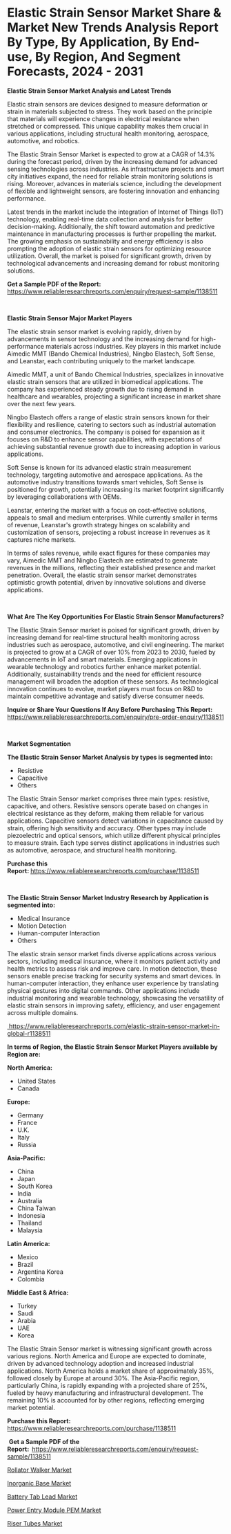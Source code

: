 <p><h1>Elastic Strain Sensor Market Share & Market New Trends Analysis Report By Type, By Application, By End-use, By Region, And Segment Forecasts, 2024 - 2031</h1></p><p><strong>Elastic Strain Sensor Market Analysis and Latest Trends</strong></p>
<p><p>Elastic strain sensors are devices designed to measure deformation or strain in materials subjected to stress. They work based on the principle that materials will experience changes in electrical resistance when stretched or compressed. This unique capability makes them crucial in various applications, including structural health monitoring, aerospace, automotive, and robotics.</p><p>The Elastic Strain Sensor Market is expected to grow at a CAGR of 14.3% during the forecast period, driven by the increasing demand for advanced sensing technologies across industries. As infrastructure projects and smart city initiatives expand, the need for reliable strain monitoring solutions is rising. Moreover, advances in materials science, including the development of flexible and lightweight sensors, are fostering innovation and enhancing performance.</p><p>Latest trends in the market include the integration of Internet of Things (IoT) technology, enabling real-time data collection and analysis for better decision-making. Additionally, the shift toward automation and predictive maintenance in manufacturing processes is further propelling the market. The growing emphasis on sustainability and energy efficiency is also prompting the adoption of elastic strain sensors for optimizing resource utilization. Overall, the market is poised for significant growth, driven by technological advancements and increasing demand for robust monitoring solutions.</p></p>
<p><strong>Get a Sample PDF of the Report:&nbsp;</strong> <a href="https://www.reliableresearchreports.com/enquiry/request-sample/1138511?utm_campaign=10&utm_medium=2&utm_source=Github&utm_content=ia&utm_term=06102024&utm_id=elastic-strain-sensor">https://www.reliableresearchreports.com/enquiry/request-sample/1138511</a></p>
<p>&nbsp;</p>
<p><strong>Elastic Strain Sensor Major Market Players</strong></p>
<p><p>The elastic strain sensor market is evolving rapidly, driven by advancements in sensor technology and the increasing demand for high-performance materials across industries. Key players in this market include Aimedic MMT (Bando Chemical Industries), Ningbo Elastech, Soft Sense, and Leanstar, each contributing uniquely to the market landscape.</p><p>Aimedic MMT, a unit of Bando Chemical Industries, specializes in innovative elastic strain sensors that are utilized in biomedical applications. The company has experienced steady growth due to rising demand in healthcare and wearables, projecting a significant increase in market share over the next few years.</p><p>Ningbo Elastech offers a range of elastic strain sensors known for their flexibility and resilience, catering to sectors such as industrial automation and consumer electronics. The company is poised for expansion as it focuses on R&D to enhance sensor capabilities, with expectations of achieving substantial revenue growth due to increasing adoption in various applications.</p><p>Soft Sense is known for its advanced elastic strain measurement technology, targeting automotive and aerospace applications. As the automotive industry transitions towards smart vehicles, Soft Sense is positioned for growth, potentially increasing its market footprint significantly by leveraging collaborations with OEMs.</p><p>Leanstar, entering the market with a focus on cost-effective solutions, appeals to small and medium enterprises. While currently smaller in terms of revenue, Leanstar's growth strategy hinges on scalability and customization of sensors, projecting a robust increase in revenues as it captures niche markets.</p><p>In terms of sales revenue, while exact figures for these companies may vary, Aimedic MMT and Ningbo Elastech are estimated to generate revenues in the millions, reflecting their established presence and market penetration. Overall, the elastic strain sensor market demonstrates optimistic growth potential, driven by innovative solutions and diverse applications.</p></p>
<p>&nbsp;</p>
<p><strong>What Are The Key Opportunities For Elastic Strain Sensor Manufacturers?</strong></p>
<p><p>The Elastic Strain Sensor market is poised for significant growth, driven by increasing demand for real-time structural health monitoring across industries such as aerospace, automotive, and civil engineering. The market is projected to grow at a CAGR of over 10% from 2023 to 2030, fueled by advancements in IoT and smart materials. Emerging applications in wearable technology and robotics further enhance market potential. Additionally, sustainability trends and the need for efficient resource management will broaden the adoption of these sensors. As technological innovation continues to evolve, market players must focus on R&D to maintain competitive advantage and satisfy diverse consumer needs.</p></p>
<p><strong>Inquire or Share Your Questions If Any Before Purchasing This Report:</strong> <a href="https://www.reliableresearchreports.com/enquiry/pre-order-enquiry/1138511?utm_campaign=10&utm_medium=2&utm_source=Github&utm_content=ia&utm_term=06102024&utm_id=elastic-strain-sensor">https://www.reliableresearchreports.com/enquiry/pre-order-enquiry/1138511</a></p>
<p>&nbsp;</p>
<p><strong>Market Segmentation</strong></p>
<p><strong>The Elastic Strain Sensor Market Analysis by types is segmented into:</strong></p>
<p><ul><li>Resistive</li><li>Capacitive</li><li>Others</li></ul></p>
<p><p>The Elastic Strain Sensor market comprises three main types: resistive, capacitive, and others. Resistive sensors operate based on changes in electrical resistance as they deform, making them reliable for various applications. Capacitive sensors detect variations in capacitance caused by strain, offering high sensitivity and accuracy. Other types may include piezoelectric and optical sensors, which utilize different physical principles to measure strain. Each type serves distinct applications in industries such as automotive, aerospace, and structural health monitoring.</p></p>
<p><strong>Purchase this Report:&nbsp;</strong><a href="https://www.reliableresearchreports.com/purchase/1138511?utm_campaign=10&utm_medium=2&utm_source=Github&utm_content=ia&utm_term=06102024&utm_id=elastic-strain-sensor">https://www.reliableresearchreports.com/purchase/1138511</a></p>
<p>&nbsp;</p>
<p><strong>The Elastic Strain Sensor Market Industry Research by Application is segmented into:</strong></p>
<p><ul><li>Medical Insurance</li><li>Motion Detection</li><li>Human-computer Interaction</li><li>Others</li></ul></p>
<p><p>The elastic strain sensor market finds diverse applications across various sectors, including medical insurance, where it monitors patient activity and health metrics to assess risk and improve care. In motion detection, these sensors enable precise tracking for security systems and smart devices. In human-computer interaction, they enhance user experience by translating physical gestures into digital commands. Other applications include industrial monitoring and wearable technology, showcasing the versatility of elastic strain sensors in improving safety, efficiency, and user engagement across multiple domains.</p></p>
<p><a href="https://www.reliableresearchreports.com/elastic-strain-sensor-market-in-global-r1138511?utm_campaign=10&utm_medium=2&utm_source=Github&utm_content=ia&utm_term=06102024&utm_id=elastic-strain-sensor">&nbsp;https://www.reliableresearchreports.com/elastic-strain-sensor-market-in-global-r1138511</a></p>
<p><strong>In terms of Region, the Elastic Strain Sensor Market Players available by Region are:</strong></p>
<p>
    <p> <strong> North America: </strong>
        <ul>
            <li>United States</li>
            <li>Canada</li>
        </ul>
        </p> 
    <p> <strong> Europe: </strong>
        <ul>
            <li>Germany</li>
            <li>France</li>
            <li>U.K.</li>
            <li>Italy</li>
            <li>Russia</li>
        </ul>
        </p> 
    <p> <strong> Asia-Pacific: </strong>
        <ul>
            <li>China</li>
            <li>Japan</li>
            <li>South Korea</li>
            <li>India</li>
            <li>Australia</li>
            <li>China Taiwan</li>
            <li>Indonesia</li>
            <li>Thailand</li>
            <li>Malaysia</li>
        </ul>
        </p> 
    <p> <strong> Latin America: </strong>
        <ul>
            <li>Mexico</li>
            <li>Brazil</li>
            <li>Argentina Korea</li>
            <li>Colombia</li>
        </ul>
        </p> 
    <p> <strong> Middle East & Africa: </strong>
        <ul>
            <li>Turkey</li>
            <li>Saudi</li>
            <li>Arabia</li>
            <li>UAE</li>
            <li>Korea</li>
        </ul>
    </p>
    </p>
<p><p>The Elastic Strain Sensor market is witnessing significant growth across various regions. North America and Europe are expected to dominate, driven by advanced technology adoption and increased industrial applications. North America holds a market share of approximately 35%, followed closely by Europe at around 30%. The Asia-Pacific region, particularly China, is rapidly expanding with a projected share of 25%, fueled by heavy manufacturing and infrastructural development. The remaining 10% is accounted for by other regions, reflecting emerging market potential.</p></p>
<p><strong>Purchase this Report: </strong><a href="https://www.reliableresearchreports.com/purchase/1138511?utm_campaign=10&utm_medium=2&utm_source=Github&utm_content=ia&utm_term=06102024&utm_id=elastic-strain-sensor">https://www.reliableresearchreports.com/purchase/1138511</a></p>
<p>&nbsp;<strong>Get a Sample PDF of the Report:&nbsp;&nbsp;</strong><a href="https://www.reliableresearchreports.com/enquiry/request-sample/1138511?utm_campaign=10&utm_medium=2&utm_source=Github&utm_content=ia&utm_term=06102024&utm_id=elastic-strain-sensor">https://www.reliableresearchreports.com/enquiry/request-sample/1138511</a></p>
<p><strong></strong></p>
<p><p><a href="https://www.linkedin.com/pulse/strategic-roadmap-success-global-rollator-walker-market-analysis-lemte?utm_campaign=10&utm_medium=2&utm_source=Github&utm_content=ia&utm_term=06102024&utm_id=elastic-strain-sensor">Rollator Walker Market</a></p><p><a href="https://medium.com/@levihamilton5801940/inorganic-base-market-outlook-complete-industry-analysis-2024-to-2031-e200283c16d1?postPublishedType=repub&utm_campaign=10&utm_medium=2&utm_source=Github&utm_content=ia&utm_term=06102024&utm_id=elastic-strain-sensor">Inorganic Base Market</a></p><p><a href="https://github.com/JubayerMia832/Market-Research-Report-List-1/blob/main/battery-tab-lead-market.md?utm_campaign=10&utm_medium=2&utm_source=Github&utm_content=ia&utm_term=06102024&utm_id=elastic-strain-sensor">Battery Tab Lead Market</a></p><p><a href="https://issuu.com/reportprime-2/docs/power-entry-module-pem-market-size-_a88b382bd9fc98?utm_campaign=10&utm_medium=2&utm_source=Github&utm_content=ia&utm_term=06102024&utm_id=elastic-strain-sensor">Power Entry Module PEM Market</a></p><p><a href="https://medium.com/@aaronanfotrrd897367/riser-tubes-market-share-market-analysis-growth-trends-forecasts-for-period-from-2024-2031-aa10a9b54178?postPublishedType=repub&utm_campaign=10&utm_medium=2&utm_source=Github&utm_content=ia&utm_term=06102024&utm_id=elastic-strain-sensor">Riser Tubes Market</a></p></p>